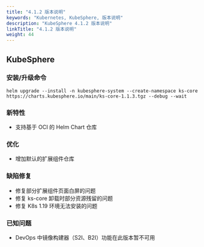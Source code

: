 ```yaml
---
title: "4.1.2 版本说明"
keywords: "Kubernetes, KubeSphere, 版本说明"
description: "KubeSphere 4.1.2 版本说明"
linkTitle: "4.1.2 版本说明"
weight: 44
---
```


## KubeSphere

### 安装/升级命令

```
helm upgrade --install -n kubesphere-system --create-namespace ks-core https://charts.kubesphere.io/main/ks-core-1.1.3.tgz --debug --wait
```

### 新特性

- 支持基于 OCI 的 Helm Chart 仓库

### 优化

- 增加默认的扩展组件仓库

### 缺陷修复

- 修复部分扩展组件页面白屏的问题
- 修复 ks-core 卸载时部分资源残留的问题
- 修复 K8s 1.19 环境无法安装的问题

### 已知问题

-  DevOps 中镜像构建器（S2I、B2I）功能在此版本暂不可用